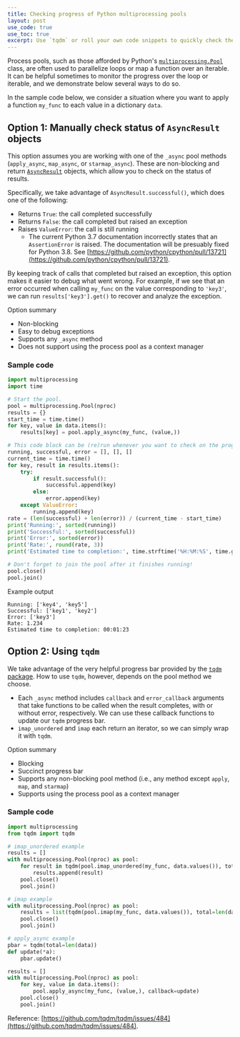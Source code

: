 ```yaml
---
title: Checking progress of Python multiprocessing pools
layout: post
use_code: true
use_toc: true
excerpt: Use `tqdm` or roll your own code snippets to quickly check the progress of your Python multiprocessing pools!
---
```


Process pools, such as those afforded by Python's [`multiprocessing.Pool`](https://docs.python.org/3/library/multiprocessing.html#multiprocessing.pool.Pool) class, are often used to parallelize loops or map a function over an iterable. It can be helpful sometimes to monitor the progress over the loop or iterable, and we demonstrate below several ways to do so.

In the sample code below, we consider a situation where you want to apply a function `my_func` to each value in a dictionary `data`.

## Option 1: Manually check status of `AsyncResult` objects

This option assumes you are working with one of the `_async` pool methods (`apply_async`, `map_async`, or `starmap_async`). These are non-blocking and return [`AsyncResult`](https://docs.python.org/3/library/multiprocessing.html#multiprocessing.pool.AsyncResult) objects, which allow you to check on the status of results.

Specifically, we take advantage of `AsyncResult.successful()`, which does one of the following:
- Returns `True`: the call completed successfully
- Returns `False`: the call completed but raised an exception
- Raises `ValueError`: the call is still running
  - The current Python 3.7 documentation incorrectly states that an `AssertionError` is raised. The documentation will be presuably fixed for Python 3.8. See [https://github.com/python/cpython/pull/13721](https://github.com/python/cpython/pull/13721).

By keeping track of calls that completed but raised an exception, this option makes it easier to debug what went wrong. For example, if we see that an error occurred when calling `my_func` on the value corresponding to `'key3'`, we can run `results['key3'].get()` to recover and analyze the exception.

Option summary
- Non-blocking
- Easy to debug exceptions
- Supports any `_async` method
- Does not support using the process pool as a context manager

### Sample code

```python
import multiprocessing
import time

# Start the pool.
pool = multiprocessing.Pool(nproc)
results = {}
start_time = time.time()
for key, value in data.items():
    results[key] = pool.apply_async(my_func, (value,))

# This code block can be (re)run whenever you want to check on the progress of the pool.
running, successful, error = [], [], []
current_time = time.time()
for key, result in results.items():
    try:
        if result.successful():
            successful.append(key)
        else:
            error.append(key)
    except ValueError:
        running.append(key)
rate = (len(successful) + len(error)) / (current_time - start_time)
print('Running:', sorted(running))
print('Successful:', sorted(successful))
print('Error:', sorted(error))
print('Rate:', round(rate, 3))
print('Estimated time to completion:', time.strftime('%H:%M:%S', time.gmtime(len(running) / rate)))

# Don't forget to join the pool after it finishes running!
pool.close()
pool.join()
```

Example output
```
Running: ['key4', 'key5']
Successful: ['key1', 'key2']
Error: ['key3']
Rate: 1.234
Estimated time to completion: 00:01:23
```

## Option 2: Using `tqdm`

We take advantage of the very helpful progress bar provided by the [`tqdm` package](https://github.com/tqdm/tqdm). How to use `tqdm`, however, depends on the pool method we choose.
- Each `_async` method includes `callback` and `error_callback` arguments that take functions to be called when the result completes, with or without error, respectively. We can use these callback functions to update our `tqdm` progress bar.
- `imap_unordered` and `imap` each return an iterator, so we can simply wrap it with `tqdm`.

Option summary
- Blocking
- Succinct progress bar
- Supports any non-blocking pool method (i.e., any method except `apply`, `map`, and `starmap`)
- Supports using the process pool as a context manager

### Sample code

```python
import multiprocessing
from tqdm import tqdm

# imap_unordered example
results = []
with multiprocessing.Pool(nproc) as pool:
    for result in tqdm(pool.imap_unordered(my_func, data.values()), total=len(data)):
        results.append(result)
    pool.close()
    pool.join()

# imap example
with mulitprocessing.Pool(nproc) as pool:
    results = list(tqdm(pool.imap(my_func, data.values()), total=len(data)))
    pool.close()
    pool.join()

# apply_async example
pbar = tqdm(total=len(data))
def update(*a):
    pbar.update()

results = []
with multiprocessing.Pool(nproc) as pool:
    for key, value in data.items():
        pool.apply_async(my_func, (value,), callback=update)
    pool.close()
    pool.join()
```

Reference: [https://github.com/tqdm/tqdm/issues/484](https://github.com/tqdm/tqdm/issues/484).
